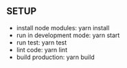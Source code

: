 ## SETUP
- install node modules: yarn install
- run in development mode: yarn start
- run test: yarn test
- lint code: yarn lint
- build production: yarn build
